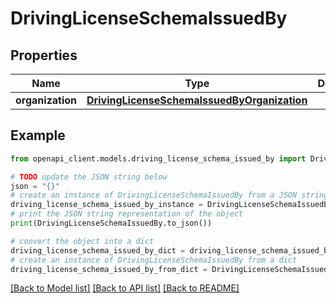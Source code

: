 # DrivingLicenseSchemaIssuedBy


## Properties

Name | Type | Description | Notes
------------ | ------------- | ------------- | -------------
**organization** | [**DrivingLicenseSchemaIssuedByOrganization**](DrivingLicenseSchemaIssuedByOrganization.md) |  | 

## Example

```python
from openapi_client.models.driving_license_schema_issued_by import DrivingLicenseSchemaIssuedBy

# TODO update the JSON string below
json = "{}"
# create an instance of DrivingLicenseSchemaIssuedBy from a JSON string
driving_license_schema_issued_by_instance = DrivingLicenseSchemaIssuedBy.from_json(json)
# print the JSON string representation of the object
print(DrivingLicenseSchemaIssuedBy.to_json())

# convert the object into a dict
driving_license_schema_issued_by_dict = driving_license_schema_issued_by_instance.to_dict()
# create an instance of DrivingLicenseSchemaIssuedBy from a dict
driving_license_schema_issued_by_from_dict = DrivingLicenseSchemaIssuedBy.from_dict(driving_license_schema_issued_by_dict)
```
[[Back to Model list]](../README.md#documentation-for-models) [[Back to API list]](../README.md#documentation-for-api-endpoints) [[Back to README]](../README.md)


